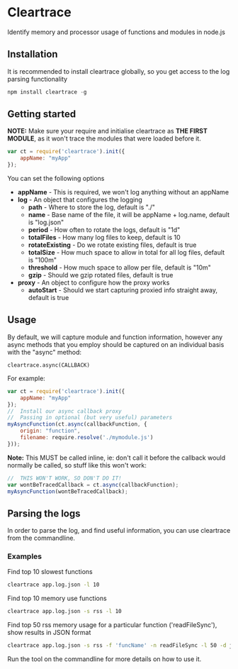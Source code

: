 # Cleartrace

Identify memory and processor usage of functions and modules in node.js

## Installation

It is recommended to install cleartrace globally, so you get access to the log parsing functionality

```javascript
npm install cleartrace -g
```

## Getting started

**NOTE:** Make sure your require and initialise cleartrace as __THE FIRST MODULE__, as it won't trace the modules that were loaded before it.

```javascript
var ct = require('cleartrace').init({
	appName: "myApp"
});
```

You can set the following options

* **appName** - This is required, we won't log anything without an appName
* **log** - An object that configures the logging
	* **path** - Where to store the log, default is "./"
	* **name** - Base name of the file, it will be appName + log.name, default is "log.json"
	* **period** - How often to rotate the logs, default is "1d"
	* **totalFiles** - How many log files to keep, default is 10
	* **rotateExisting** - Do we rotate existing files, default is true
	* **totalSize** - How much space to allow in total for all log files, default is "100m"
	* **threshold** - How much space to allow per file, default is "10m"
	* **gzip** - Should we gzip rotated files, default is true
* **proxy** - An object to configure how the proxy works
	* **autoStart** - Should we start capturing proxied info straight away, default is true

## Usage

By default, we will capture module and function information, however any async methods that you employ should be captured on an individual basis with the "async" method:

```
cleartrace.async(CALLBACK)
```

For example:

```javascript
var ct = require('cleartrace').init({
	appName: "myApp"
});
//	Install our async callback proxy
//	Passing in optional (but very useful) parameters
myAsyncFunction(ct.async(callbackFunction, {
	origin: "function",
	filename: require.resolve('./mymodule.js')
}));
```

**Note:** This MUST be called inline, ie: don't call it before the callback would normally be called, so stuff like this won't work:

```javascript
//	THIS WON'T WORK, SO DON'T DO IT!
var wontBeTracedCallback = ct.async(callbackFunction);
myAsyncFunction(wontBeTracedCallback);
```

## Parsing the logs

In order to parse the log, and find useful information, you can use cleartrace from the commandline. 

### Examples

Find top 10 slowest functions

```bash
cleartrace app.log.json -l 10
```

Find top 10 memory use functions

```bash
cleartrace app.log.json -s rss -l 10
```

Find top 50 rss memory usage for a particular function ('readFileSync'), show results in JSON format

```bash
cleartrace app.log.json -s rss -f 'funcName' -n readFileSync -l 50 -d json
```

Run the tool on the commandline for more details on how to use it.